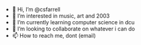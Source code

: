 - 👋 Hi, I’m @csfarrell
- 👀 I’m interested in music, art and 2003
- 🌱 I’m currently learning computer science in dcu
- 💞️ I’m looking to collaborate on whatever i can do
- 📫 How to reach me, dont (email)

<!---
csfarrell/csfarrell is a ✨ special ✨ repository because its `README.md` (this file) appears on your GitHub profile.
You can click the Preview link to take a look at your changes.
--->
